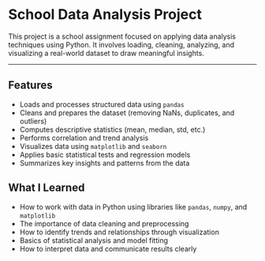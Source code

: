 # School Data Analysis Project

This project is a school assignment focused on applying data analysis techniques using Python. It involves loading, cleaning, analyzing, and visualizing a real-world dataset to draw meaningful insights.

---

## Features

- Loads and processes structured data using `pandas`
- Cleans and prepares the dataset (removing NaNs, duplicates, and outliers)
- Computes descriptive statistics (mean, median, std, etc.)
- Performs correlation and trend analysis
- Visualizes data using `matplotlib` and `seaborn`
- Applies basic statistical tests and regression models
- Summarizes key insights and patterns from the data

## What I Learned

- How to work with data in Python using libraries like `pandas`, `numpy`, and `matplotlib`
- The importance of data cleaning and preprocessing
- How to identify trends and relationships through visualization
- Basics of statistical analysis and model fitting
- How to interpret data and communicate results clearly
